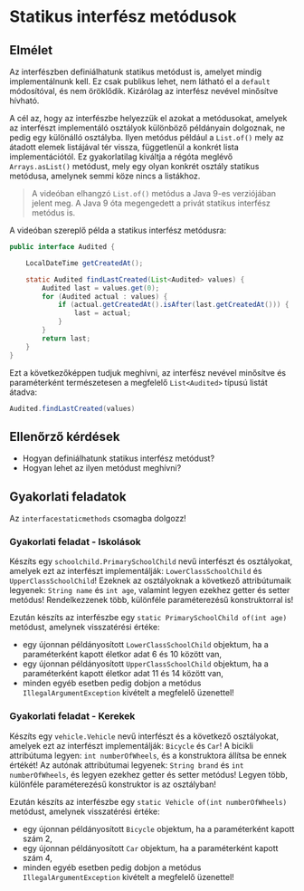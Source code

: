 # Statikus interfész metódusok

## Elmélet

Az interfészben definiálhatunk statikus metódust is, amelyet mindig implementálnunk kell. 
Ez csak publikus lehet, nem látható el a `default` módosítóval, és nem öröklődik. 
Kizárólag az interfész nevével minősítve hívható.

A cél az, hogy az interfészbe helyezzük el azokat a metódusokat, amelyek az interfészt implementáló osztályok
különböző példányain dolgoznak, ne pedig egy különálló osztályba. Ilyen metódus például a `List.of()` mely az 
átadott elemek listájával tér vissza, függetlenül a konkrét lista implementációtól. Ez gyakorlatilag 
kiváltja a régóta meglévő `Arrays.asList()` metódust, mely egy olyan konkrét osztály 
statikus metódusa, amelynek semmi köze nincs a listákhoz.

> A videóban elhangzó `List.of()` metódus a Java 9-es verziójában jelent meg.
> A Java 9 óta megengedett a privát statikus interfész metódus is.

A videóban szereplő példa a statikus interfész metódusra:

```java
public interface Audited {

    LocalDateTime getCreatedAt();

    static Audited findLastCreated(List<Audited> values) {
        Audited last = values.get(0);
        for (Audited actual : values) {
            if (actual.getCreatedAt().isAfter(last.getCreatedAt())) {
                last = actual;
            }
        }
        return last;
    }
}
```

Ezt a következőképpen tudjuk meghívni, az interfész nevével minősítve és paraméterként 
természetesen a megfelelő `List<Audited>` típusú listát átadva: 

```java
Audited.findLastCreated(values)
```
 
## Ellenőrző kérdések
 
* Hogyan definiálhatunk statikus interfész metódust? 
* Hogyan lehet az ilyen metódust meghívni?

## Gyakorlati feladatok

Az `interfacestaticmethods` csomagba dolgozz!

### Gyakorlati feladat - Iskolások

Készíts egy `schoolchild.PrimarySchoolChild` nevű interfészt és osztályokat, amelyek ezt az interfészt implementálják: 
`LowerClassSchoolChild` és `UpperClassSchoolChild`! Ezeknek az osztályoknak a következő attribútumaik legyenek: 
`String name` és `int age`, valamint legyen ezekhez getter és setter metódus! Rendelkezzenek több, különféle paraméterezésű 
konstruktorral is!

Ezután készíts az interfészbe egy `static PrimarySchoolChild of(int age)` metódust, amelynek visszatérési 
értéke:

* egy újonnan példányosított `LowerClassSchoolChild` objektum, ha a paraméterként kapott életkor adat 6 és 10 között van, 
* egy újonnan példányosított `UpperClassSchoolChild` objektum, ha a paraméterként kapott életkor adat 11 és 14 között van,
* minden egyéb esetben pedig dobjon a metódus `IllegalArgumentException` kivételt a megfelelő üzenettel!

### Gyakorlati feladat - Kerekek

Készíts egy `vehicle.Vehicle` nevű interfészt és a következő osztályokat, amelyek ezt az interfészt implementálják:
`Bicycle` és `Car`! A bicikli attribútuma legyen: `int numberOfWheels`, és a konstruktora állítsa be 
ennek értékét! Az autónak attribútumai legyenek: `String brand` és `int numberOfWheels`, és legyen ezekhez 
getter és setter metódus! Legyen több, különféle paraméterezésű konstruktor is az osztályban!

Ezután készíts az interfészbe egy `static Vehicle of(int numberOfWheels)` metódust, amelynek visszatérési
értéke:

* egy újonnan példányosított `Bicycle` objektum, ha a paraméterként kapott szám 2,
* egy újonnan példányosított `Car` objektum, ha a paraméterként kapott szám 4,
* minden egyéb esetben pedig dobjon a metódus `IllegalArgumentException` kivételt a megfelelő üzenettel!
